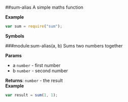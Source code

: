<a name="module_sum-alias"></a>
##sum-alias
A simple maths function

**Example**  
```js
var sum = require("sum");
```

**Symbols**


<a name="module_sum-alias"></a>
###module:sum-alias(a, b)
Sums two numbers together

**Params**

- a `number` - first number
- b `number` - second number

**Returns**: `number` - the result  
**Example**  
```js
var result = sum(1, 1);
```

